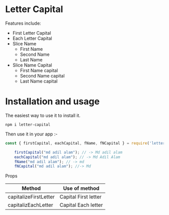 # Letter Capital

Features include:

- First Letter Capital
- Each Letter Capital
- Slice Name
    - First Name
    - Second Name
    - Last Name
- Slice Name Capital
    - First Name capital
    - Second Name capital
    - Last Name capital

# Installation and usage

The easiest way to use it to install it.

```
npm i letter-capital
```

Then use it in your app :-

```js
const { firstCapital, eachCapital, fName, fNCapital } = require('letter-capital');

    firstCapital("md adil alam"); // -> Md adil alam
    eachCapital("md adil alam"); // -> Md Adil Alam
    fName("md adil alam"); // -> md
    fNCapital("md adil alam"); //-> Md
```

Props

| Method                 | Use of method          |
| ---------------------- | -------------          |
| capitalizeFirstLetter  | Capital First letter   |
| capitalizEachLetter    | Capital Each letter    |